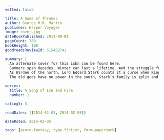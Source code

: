 ```yaml
---
vetted: false

title: A Game of Thrones
author: George R.R. Martin
publisher: Harper Voyager
image: cover.jpg
dateBookPublished: 2011-09-01
pageCount: 780
bookHeight: 198
goodreadsReviewId: 615462741

summary: |
  An alternate cover for this isbn can be found here.
  Summers span decades. Winter can last a lifetime. And the struggle for the Iron Throne has begun.
  As Warden of the north, Lord Eddard Stark counts it a curse when King Robert bestows on him the office of the Hand. His honour weighs him down at court where a true man does what he will, not what he must … and a dead enemy is a thing of beauty.
  The old gods have no power in the south, Stark’s family is split and there is treachery at court. Worse, the vengeance-mad heir of the deposed Dragon King has grown to maturity in exile in the Free Cities. He claims the Iron Throne.

series:
  title: A Song of Ice and Fire
  number: 1

rating5: 5

readDates: [[2014-02-01, 2014-02-05]]

dateRated: 2014-02-05

tags: [genre-fantasy, type-fiction, form-paperback]
---
```

